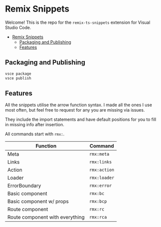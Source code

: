 # Remix Snippets

Welcome! This is the repo for the `remix-ts-snippets` extension for Visual Studio Code.

- [Remix Snippets](#remix-snippets)
  - [Packaging and Publishing](#packaging-and-publishing)
  - [Features](#features)

## Packaging and Publishing

```sh
vsce package
vsce publish
```

## Features

All the snippets utilise the arrow function syntax. I made all the ones I use most often, but feel free to request for any you are missing via issues.

They include the import statements and have default positions for you to fill in missing info after insertion.

All commands start with `rmx:`. 

| Function                        | Command     |
| --------------------------------|------------ |
| Meta                            | `rmx:meta`  |
| Links                           | `rmx:links` |
| Action                          | `rmx:action`|
| Loader                          | `rmx:loader`|
| ErrorBoundary                   | `rmx:error` |
| Basic component                 | `rmx:bc`    |
| Basic component w/ props        | `rmx:bcp`   |
| Route component                 | `rmx:rc`    |
| Route component with everything | `rmx:rca`   |

